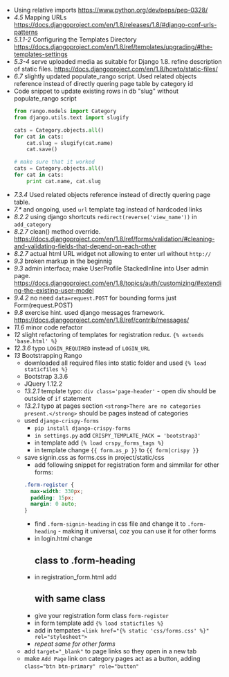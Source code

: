 * Using relative imports https://www.python.org/dev/peps/pep-0328/
* _4.5_  Mapping URLs https://docs.djangoproject.com/en/1.8/releases/1.8/#django-conf-urls-patterns
* _5.1.1-2_  Configuring the Templates Directory https://docs.djangoproject.com/en/1.8/ref/templates/upgrading/#the-templates-settings
* _5.3-4_ serve uploaded media as suitable for Django 1.8. refine description of static files. https://docs.djangoproject.com/en/1.8/howto/static-files/
* _6.7_ slightly updated populate_rango script. Used related objects reference instead of directly quering page table by category id
* Code snippet to update existing rows in db "slug" without populate_rango script
  ```python
  from rango.models import Category
  from django.utils.text import slugify

  cats = Category.objects.all()
  for cat in cats:
      cat.slug = slugify(cat.name)
      cat.save()

  # make sure that it worked
  cats = Category.objects.all()
  for cat in cats:
      print cat.name, cat.slug
  ```
* _7.3.4_ Used related objects reference instead of directly quering page table.
* _7.*_ and ongoing, used `url` template tag instead of hardcoded links
* _8.2.2_ using django shortcuts `redirect(reverse('view_name'))` in `add_category`
* _8.2.7_ clean() method override. https://docs.djangoproject.com/en/1.8/ref/forms/validation/#cleaning-and-validating-fields-that-depend-on-each-other
* _8.2.7_ actual html URL widget not allowing to enter url without `http://`
* _9.3_ broken markup in the beginnig
* _9.3_ admin interfaca; make UserProfile StackedInline into User admin page. https://docs.djangoproject.com/en/1.8/topics/auth/customizing/#extending-the-existing-user-model
* _9.4.2_ no need `data=request.POST` for bounding forms just Form(request.POST)
* _9.8_ exercise hint. used django messages framework. https://docs.djangoproject.com/en/1.8/ref/contrib/messages/
* _11.6_ minor code refactor
* _12_ slight refactoring of templates for registration redux. `{% extends 'base.html' %}`
* _12.3.6_ typo `LOGIN_REQUIRED` instead of `LOGIN_URL`
* _13_ Bootstrapping Rango
  * downloaded all required files into static folder and used `{% load staticfiles %}`
  * Bootstrap 3.3.6
  * JQuery 1.12.2
  * _13.2.1_ template typo: `div class='page-header'` - open div should be outside of `if` statement
  * _13.2.1_ typo at pages section  `<strong>There are no categories present.</strong>` should be pages instead of categories
  * used `django-crispy-forms`
    * `pip install django-crispy-forms`
    * `in settings.py` add `CRISPY_TEMPLATE_PACK = 'bootstrap3'`
    * in template add `{% load crspy_forms_tags %}`
    * in template change `{{ form.as_p }}` to `{{ form|crispy }}`
  * save signin.css as forms.css in project/static/css
    * add following snippet for registration form and simmilar for other forms:
    ```css
    .form-register {
      max-width: 330px;
      padding: 15px;
      margin: 0 auto;
    }
    ```
    * find `.form-signin-heading` in css file and change it to `.form-heading` - making it universal, coz you can use it for other forms
    * in login.html change <h2> class to .form-heading
    * in registration_form.html add <h2> with same class
    * give your registration form class `form-register`
    * in form template add `{% load staticfiles %}`
    * add in tempates `<link href="{% static 'css/forms.css' %}" rel="stylesheet">`
    * _repeat same for other forms_
  * add `target="_blank"` to page links so they open in a new tab
  * make `Add Page` link on category pages act as a button, adding `class="btn btn-primary" role="button"`
